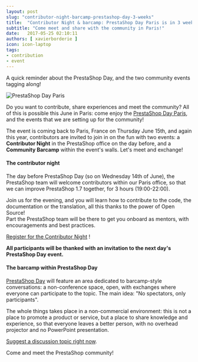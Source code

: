 ```yaml
---
layout: post
slug: "contributor-night-barcamp-prestashop-day-3-weeks"
title:  "Contributor Night & barcamp: PrestaShop Day Paris is in 3 weeks!"
subtitle: "Come meet and share with the community in Paris!"
date:   2017-05-25 02:10:11
authors: [ xavierborderie ]
icon: icon-laptop
tags:
- contribution
- event
---
```


A quick reminder about the PrestaShop Day, and the two community events tagging along!

![PrestaShop Day Paris](/assets/images/2017/04/prestashop-day-paris-2017.jpg)

Do you want to contribute, share experiences and meet the community? All of this is possible this June in Paris: come enjoy the [PrestaShop Day Paris](http://www.prestashopday.com/fr/), and the events that we are setting up for the community!

The event is coming back to Paris, France on Thursday June 15th, and again this year, contributors are invited to join in on the fun with two events: a **Contributor Night** in the PrestaShop office on the day before, and a **Community Barcamp** within the event's walls. Let's meet and exchange!

#### The contributor night

The day before PrestaShop Day (so on Wednesday 14th of June), the PrestaShop team will welcome contributors within our Paris office, so that we can improve PrestaShop 1.7 together, for 3 hours (19:00-22:00).

Join us for the evening, and you will learn how to contribute to the code, the documentation or the translation, all this thanks to the power of Open Source!<br/>
Part the PrestaShop team will be there to get you onboard as mentors, with encouragements  and best practices.


[Register for the Contributor Night](https://docs.google.com/forms/d/e/1FAIpQLSfkPy4x-sV3qnHiw15JGCZRvHCp0GPsVZPcPpQC2C3T1P75wg/viewform?usp=sf_link) !
 
**All participants will be thanked with an invitation to the next day's PrestaShop Day event.**


#### The barcamp within PrestaShop Day

[PrestaShop Day](http://www.prestashopday.com/) will feature an area dedicated to barcamp-style conversations: a non-conference space, open, with exchanges where everyone can participate to the topic. The main idea: "No spectators, only participants".

The whole things takes place in a non-commercial environment: this is not a place to promote a product or service, but a place to share knowledge and experience, so that everyone leaves a better person, with no overhead projector and no PowerPoint presentation.

[Suggest a discussion topic right now](https://docs.google.com/forms/d/e/1FAIpQLSfap99ZfFmiEK94P79lsBUcfpyGfc8lrY9LO-yt4_lWp6vH8Q/viewform?usp=sf_link).

Come and meet the PrestaShop community!
